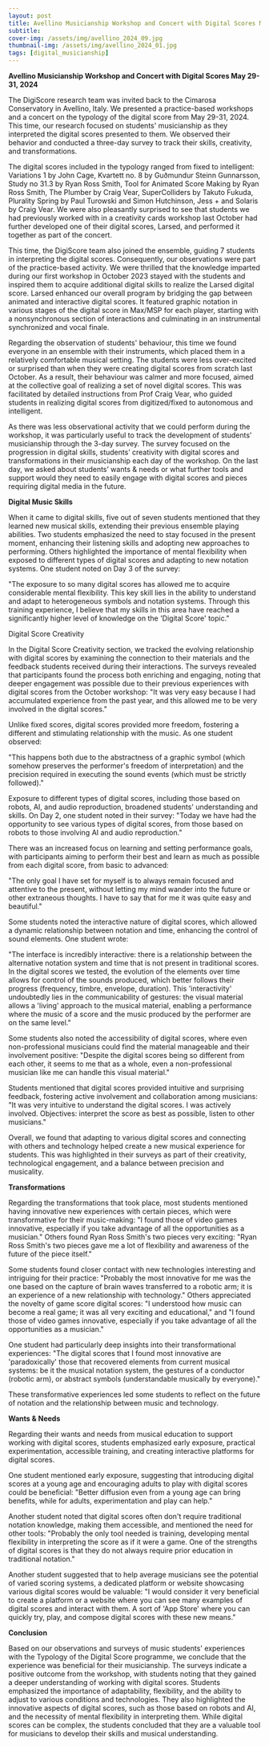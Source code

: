 ```yaml
---
layout: post
title: Avellino Musicianship Workshop and Concert with Digital Scores May 29-31, 2024 
subtitle: 
cover-img: /assets/img/avellino_2024_09.jpg
thumbnail-img: /assets/img/avellino_2024_01.jpg
tags: [digital_musicianship]
---
```

**Avellino Musicianship Workshop and Concert with Digital Scores 
May 29-31, 2024**

The DigiScore research team was invited back to the Cimarosa Conservatory in Avellino, Italy. We presented a practice-based workshops and a concert on the typology of the digital score from May 29-31, 2024. This time, our research focused on students' musicianship as they interpreted the digital scores presented to them. We observed their behavior and conducted a three-day survey to track their skills, creativity, and transformations.

The digital scores included in the typology ranged from fixed to intelligent: Variations 1 by John Cage, Kvartett no. 8 by Guðmundur Steinn Gunnarsson, Study no 31.3 by Ryan Ross Smith, Tool for Animated Score Making by Ryan Ross Smith, The Plumber by Craig Vear, SuperColliders by Takuto Fukuda, Plurality Spring by Paul Turowski and Simon Hutchinson, Jess + and Solaris by Craig Vear. We were also pleasantly surprised to see that students we had previously worked with in a creativity cards workshop last October had further developed one of their digital scores, Larsed, and performed it together as part of the concert.

This time, the DigiScore team also joined the ensemble, guiding 7 students in interpreting the digital scores. Consequently, our observations were part of the practice-based activity. We were thrilled that the knowledge imparted during our first workshop in October 2023 stayed with the students and inspired them to acquire additional digital skills to realize the Larsed digital score. Larsed enhanced our overall program by bridging the gap between animated and interactive digital scores. It featured graphic notation in various stages of the digital score in Max/MSP for each player, starting with a nonsynchronous section of interactions and culminating in an instrumental synchronized and vocal finale.

Regarding the observation of students' behaviour, this time we found everyone in an ensemble with their instruments, which placed them in a relatively comfortable musical setting. The students were less over-excited or surprised than when they were creating digital scores from scratch last October. As a result, their behaviour was calmer and more focused, aimed at the collective goal of realizing a set of novel digital scores. This was facilitated by detailed instructions from Prof Craig Vear, who guided students in realizing digital scores from digitized/fixed to autonomous and intelligent.

As there was less observational activity that we could perform during the workshop, it was particularly useful to track the development of students’ musicianship through the 3-day survey. The survey focused on the progression in digital skills, students’ creativity with digital scores and transformations in their musicianship each day of the workshop. On the last day, we asked about students’ wants & needs or what further tools and support would they need to easily engage with digital scores and pieces requiring digital media in the future.

 **Digital Music Skills**

When it came to digital skills, five out of seven students mentioned that they learned new musical skills, extending their previous ensemble playing abilities. Two students emphasized the need to stay focused in the present moment, enhancing their listening skills and adopting new approaches to performing. Others highlighted the importance of mental flexibility when exposed to different types of digital scores and adapting to new notation systems. One student noted on Day 3 of the survey:

"The exposure to so many digital scores has allowed me to acquire considerable mental flexibility. This key skill lies in the ability to understand and adapt to heterogeneous symbols and notation systems. Through this training experience, I believe that my skills in this area have reached a significantly higher level of knowledge on the 'Digital Score' topic."

Digital Score Creativity

In the Digital Score Creativity section, we tracked the evolving relationship with digital scores by examining the connection to their materials and the feedback students received during their interactions. The surveys revealed that participants found the process both enriching and engaging, noting that deeper engagement was possible due to their previous experiences with digital scores from the October workshop: "It was very easy because I had accumulated experience from the past year, and this allowed me to be very involved in the digital scores."

Unlike fixed scores, digital scores provided more freedom, fostering a different and stimulating relationship with the music. As one student observed:

"This happens both due to the abstractness of a graphic symbol (which somehow preserves the performer's freedom of interpretation) and the precision required in executing the sound events (which must be strictly followed)."

Exposure to different types of digital scores, including those based on robots, AI, and audio reproduction, broadened students' understanding and skills. On Day 2, one student noted in their survey: "Today we have had the opportunity to see various types of digital scores, from those based on robots to those involving AI and audio reproduction."

There was an increased focus on learning and setting performance goals, with participants aiming to perform their best and learn as much as possible from each digital score, from basic to advanced:

"The only goal I have set for myself is to always remain focused and attentive to the present, without letting my mind wander into the future or other extraneous thoughts. I have to say that for me it was quite easy and beautiful."

Some students noted the interactive nature of digital scores, which allowed a dynamic relationship between notation and time, enhancing the control of sound elements. One student wrote:

"The interface is incredibly interactive: there is a relationship between the alternative notation system and time that is not present in traditional scores. In the digital scores we tested, the evolution of the elements over time allows for control of the sounds produced, which better follows their progress (frequency, timbre, envelope, duration). This 'interactivity' undoubtedly lies in the communicability of gestures: the visual material allows a 'living' approach to the musical material, enabling a performance where the music of a score and the music produced by the performer are on the same level."

Some students also noted the accessibility of digital scores, where even non-professional musicians could find the material manageable and their involvement positive: "Despite the digital scores being so different from each other, it seems to me that as a whole, even a non-professional musician like me can handle this visual material."

Students mentioned that digital scores provided intuitive and surprising feedback, fostering active involvement and collaboration among musicians: "It was very intuitive to understand the digital scores. I was actively involved. Objectives: interpret the score as best as possible, listen to other musicians."

Overall, we found that adapting to various digital scores and connecting with others and technology helped create a new musical experience for students. This was highlighted in their surveys as part of their creativity, technological engagement, and a balance between precision and musicality.

**Transformations**

Regarding the transformations that took place, most students mentioned having innovative new experiences with certain pieces, which were transformative for their music-making: "I found those of video games innovative, especially if you take advantage of all the opportunities as a musician." Others found Ryan Ross Smith's two pieces very exciting: "Ryan Ross Smith's two pieces gave me a lot of flexibility and awareness of the future of the piece itself."

Some students found closer contact with new technologies interesting and intriguing for their practice: "Probably the most innovative for me was the one based on the capture of brain waves transferred to a robotic arm; it is an experience of a new relationship with technology." Others appreciated the novelty of game score digital scores: "I understood how music can become a real game; it was all very exciting and educational," and "I found those of video games innovative, especially if you take advantage of all the opportunities as a musician."

One student had particularly deep insights into their transformational experiences: "The digital scores that I found most innovative are 'paradoxically' those that recovered elements from current musical systems: be it the musical notation system, the gestures of a conductor (robotic arm), or abstract symbols (understandable musically by everyone)."

These transformative experiences led some students to reflect on the future of notation and the relationship between music and technology.

**Wants & Needs**

Regarding their wants and needs from musical education to support working with digital scores, students emphasized early exposure, practical experimentation, accessible training, and creating interactive platforms for digital scores.

One student mentioned early exposure, suggesting that introducing digital scores at a young age and encouraging adults to play with digital scores could be beneficial: "Better diffusion even from a young age can bring benefits, while for adults, experimentation and play can help."

Another student noted that digital scores often don't require traditional notation knowledge, making them accessible, and mentioned the need for other tools: "Probably the only tool needed is training, developing mental flexibility in interpreting the score as if it were a game. One of the strengths of digital scores is that they do not always require prior education in traditional notation."

Another student suggested that to help average musicians see the potential of varied scoring systems, a dedicated platform or website showcasing various digital scores would be valuable: "I would consider it very beneficial to create a platform or a website where you can see many examples of digital scores and interact with them. A sort of 'App Store' where you can quickly try, play, and compose digital scores with these new means."

**Conclusion**

Based on our observations and surveys of music students' experiences with the Typology of the Digital Score programme, we conclude that the experience was beneficial for their musicianship. The surveys indicate a positive outcome from the workshop, with students noting that they gained a deeper understanding of working with digital scores. Students emphasized the importance of adaptability, flexibility, and the ability to adjust to various conditions and technologies. They also highlighted the innovative aspects of digital scores, such as those based on robots and AI, and the necessity of mental flexibility in interpreting them. While digital scores can be complex, the students concluded that they are a valuable tool for musicians to develop their skills and musical understanding.

